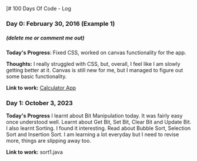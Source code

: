[# 100 Days Of Code - Log

### Day 0: February 30, 2016 (Example 1)
##### (delete me or comment me out)

**Today's Progress**: Fixed CSS, worked on canvas functionality for the app.

**Thoughts:** I really struggled with CSS, but, overall, I feel like I am slowly getting better at it. Canvas is still new for me, but I managed to figure out some basic functionality.

**Link to work:** [Calculator App](http://www.example.com)

### Day 1: October 3, 2023

**Today's Progress** 
I learnt about Bit Manipulation today. It was fairly easy once understood well. Learnt about Get Bit, Set Bit, Clear Bit and Update Bit. I also learnt Sorting. I found it interesting. Read about Bubble Sort, Selection Sort and Insertion Sort. I am learning a lot everyday but I need to revise more, things are slipping away too.

**Link to work:** sort1.java

